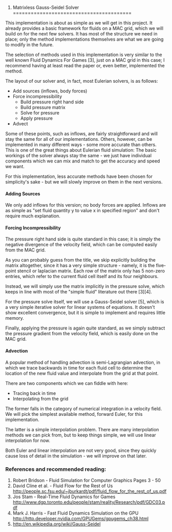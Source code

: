 1) Matrixless Gauss-Seidel Solver
========================================

This implementation is about as simple as we will get in this project. It already provides a basic framework for fluids on a MAC grid, which we will build on for the next few solvers. It has most of the structure we need in place; only the method implementations themselves are what we are going to modify in the future.

The selection of methods used in this implementation is very similar to the well known Fluid Dynamics For Games [3], just on a MAC grid in this case; I recommend having at least read the paper or, even better, implemented the method.

The layout of our solver and, in fact, most Eulerian solvers, is as follows:

- Add sources (inflows, body forces)
- Force incompressibility
  - Build pressure right hand side
  - Build pressure matrix
  - Solve for pressure
  - Apply pressure
- Advect

Some of these points, such as inflows, are fairly straightforward and will stay the same for all of our implementations. Others, however, can be implemented in many different ways - some more accurate than others. This is one of the great things about Eulerian fluid simulation: The basic workings of the solver always stay the same - we just have individual components which we can mix and match to get the accuracy and speed we want.

For this implementation, less accurate methods have been chosen for simplicity's sake - but we will slowly improve on them in the next versions.

#### Adding Sources

We only add inflows for this version; no body forces are applied. Inflows are as simple as "set fluid quantity y to value x in specified region" and don't require much explanation.

#### Forcing Incompressibility

The pressure right hand side is quite standard in this case; it is simply the negative divergence of the velocity field, which can be computed easily from the MAC grid.

As you can probably guess from the title, we skip explicitly building the matrix altogether, since it has a very simple structure - namely, it is the five-point stencil or laplacian matrix. Each row of the matrix only has 5 non-zero entries, which refer to the current fluid cell itself and its four neighbours.

Instead, we will simply use the matrix implicitly in the pressure solve, which keeps in line with most of the "simple fluid" literature out there [3][4].

For the pressure solve itself, we will use a Gauss-Seidel solver [5], which is a very simple iterative solver for linear systems of equations. It doesn't show excellent convergence, but it is simple to implement and requires little memory.

Finally, applying the pressure is again quite standard, as we simply subtract the pressure gradient from the velocity field, which is easily done on the MAC grid.

#### Advection

A popular method of handling advection is semi-Lagrangian advection, in which we trace backwards in time for each fluid cell to determine the location of the new fluid value and interpolate from the grid at that point.

There are two components which we can fiddle with here:

  - Tracing back in time
  - Interpolating from the grid

The former falls in the category of numerical integration in a velocity field. We will pick the simplest available method, forward Euler, for this implementation.

The latter is a simple interpolation problem. There are many interpolation methods we can pick from, but to keep things simple, we will use linear interpolation for now.

Both Euler and linear interpolation are not very good, since they quickly cause loss of detail in the simulation - we will improve on that later.


### References and recommended reading:

  1. Robert Bridson - Fluid Simulation for Computer Graphics
     Pages 3 - 50
  2. David Cline et al. - Fluid Flow for the Rest of Us
     http://people.sc.fsu.edu/~jburkardt/pdf/fluid_flow_for_the_rest_of_us.pdf
  3. Jos Stam - Real-Time Fluid Dynamics for Games
     http://www.dgp.toronto.edu/people/stam/reality/Research/pdf/GDC03.pdf
  4. Mark J. Harris - Fast Fluid Dynamics Simulation on the GPU
     http://http.developer.nvidia.com/GPUGems/gpugems_ch38.html
  5. http://en.wikipedia.org/wiki/Gauss-Seidel